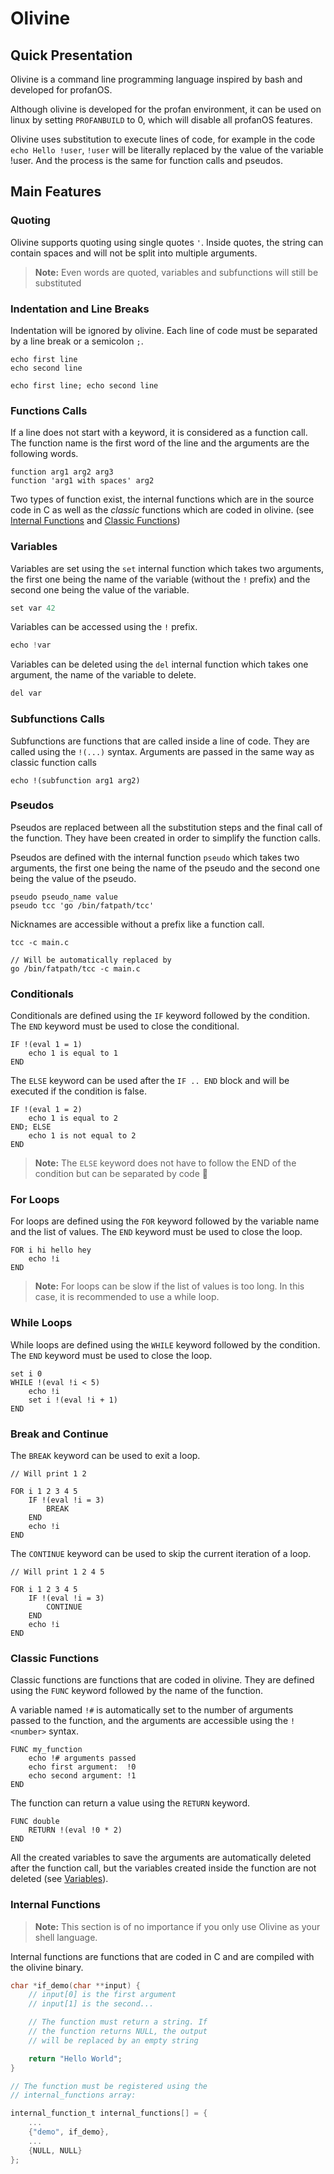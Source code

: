 # Olivine

## Quick Presentation

Olivine is a command line programming language inspired by bash and developed
for profanOS.

Although olivine is developed for the profan environment, it can be used on linux
by setting `PROFANBUILD` to 0, which will disable all profanOS features.

Olivine uses substitution to execute lines of code, for example in the code
`echo Hello !user`, `!user` will be literally replaced by the value of the
variable !user. And the process is the same for function calls and pseudos.

## Main Features

### Quoting

Olivine supports quoting using single quotes `'`. Inside quotes, the string
can contain spaces and will not be split into multiple arguments.

> **Note:** Even words are quoted, variables and subfunctions will still
> be substituted

### Indentation and Line Breaks

Indentation will be ignored by olivine. Each line of code must be separated
by a line break or a semicolon `;`.

```
echo first line
echo second line

echo first line; echo second line
```

### Functions Calls

If a line does not start with a keyword, it is considered as a function call.
The function name is the first word of the line and the arguments are the
following words.

```
function arg1 arg2 arg3
function 'arg1 with spaces' arg2
```

Two types of function exist, the internal functions which are in the source
code in C as well as the *classic* functions which are coded in olivine.
(see [Internal Functions](#internal-functions) and [Classic Functions](#classic-functions))

### Variables

Variables are set using the `set` internal function which takes two arguments,
the first one being the name of the variable (without the `!` prefix) and the
second one being the value of the variable.

```c
set var 42
```

Variables can be accessed using the `!` prefix.

```c
echo !var
```

Variables can be deleted using the `del` internal function which takes one
argument, the name of the variable to delete.

```c
del var
```

### Subfunctions Calls

Subfunctions are functions that are called inside a line of code. They are
called using the `!(...)` syntax. Arguments are passed in the same way
as classic function calls

```
echo !(subfunction arg1 arg2)
```

### Pseudos

Pseudos are replaced between all the substitution steps and the final call of
the function. They have been created in order to simplify the function calls.

Pseudos are defined with the internal function `pseudo` which takes two
arguments, the first one being the name of the pseudo and the second one
being the value of the pseudo.

```
pseudo pseudo_name value
pseudo tcc 'go /bin/fatpath/tcc'
```

Nicknames are accessible without a prefix like a function call.

```
tcc -c main.c

// Will be automatically replaced by
go /bin/fatpath/tcc -c main.c
```

### Conditionals

Conditionals are defined using the `IF` keyword followed by the condition.
The `END` keyword must be used to close the conditional.

```
IF !(eval 1 = 1)
    echo 1 is equal to 1
END
```

The `ELSE` keyword can be used after the `IF .. END` block and will be executed
if the condition is false.

```
IF !(eval 1 = 2)
    echo 1 is equal to 2
END; ELSE
    echo 1 is not equal to 2
END
```

> **Note:** The `ELSE` keyword does not have to follow the END of the
> condition but can be separated by code 🫠

### For Loops

For loops are defined using the `FOR` keyword followed by the variable name
and the list of values. The `END` keyword must be used to close the loop.

```
FOR i hi hello hey
    echo !i
END
```

> **Note:** For loops can be slow if the list of values is too long. In this
> case, it is recommended to use a while loop.

### While Loops

While loops are defined using the `WHILE` keyword followed by the condition.
The `END` keyword must be used to close the loop.

```
set i 0
WHILE !(eval !i < 5)
    echo !i
    set i !(eval !i + 1)
END
```

### Break and Continue

The `BREAK` keyword can be used to exit a loop.

```
// Will print 1 2

FOR i 1 2 3 4 5
    IF !(eval !i = 3)
        BREAK
    END
    echo !i
END
```

The `CONTINUE` keyword can be used to skip the current iteration of a loop.

```
// Will print 1 2 4 5

FOR i 1 2 3 4 5
    IF !(eval !i = 3)
        CONTINUE
    END
    echo !i
END
```

### Classic Functions

Classic functions are functions that are coded in olivine. They are defined
using the `FUNC` keyword followed by the name of the function.

A variable named `!#` is automatically set to the number of arguments passed
to the function, and the arguments are accessible using the `!<number>` syntax.

```
FUNC my_function
    echo !# arguments passed
    echo first argument:  !0
    echo second argument: !1
END
```

The function can return a value using the `RETURN` keyword.

```
FUNC double
    RETURN !(eval !0 * 2)
END
```

All the created variables to save the arguments are automatically deleted
after the function call, but the variables created inside the function are
not deleted (see [Variables](#variables)).

### Internal Functions

> **Note:** This section is of no importance if you only use Olivine as your
> shell language.

Internal functions are functions that are coded in C and are compiled with the
olivine binary.

```c
char *if_demo(char **input) {
    // input[0] is the first argument
    // input[1] is the second...

    // The function must return a string. If
    // the function returns NULL, the output
    // will be replaced by an empty string

    return "Hello World";
}

// The function must be registered using the
// internal_functions array:

internal_function_t internal_functions[] = {
    ...
    {"demo", if_demo},
    ...
    {NULL, NULL}
};

```
